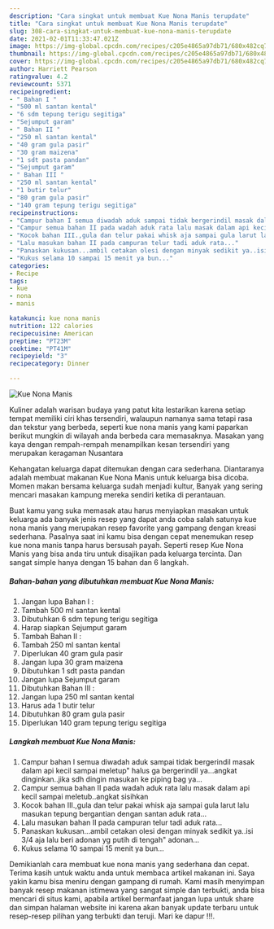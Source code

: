 ```yaml
---
description: "Cara singkat untuk membuat Kue Nona Manis terupdate"
title: "Cara singkat untuk membuat Kue Nona Manis terupdate"
slug: 308-cara-singkat-untuk-membuat-kue-nona-manis-terupdate
date: 2021-02-01T11:33:47.021Z
image: https://img-global.cpcdn.com/recipes/c205e4865a97db71/680x482cq70/kue-nona-manis-foto-resep-utama.jpg
thumbnail: https://img-global.cpcdn.com/recipes/c205e4865a97db71/680x482cq70/kue-nona-manis-foto-resep-utama.jpg
cover: https://img-global.cpcdn.com/recipes/c205e4865a97db71/680x482cq70/kue-nona-manis-foto-resep-utama.jpg
author: Harriett Pearson
ratingvalue: 4.2
reviewcount: 5371
recipeingredient:
- " Bahan I "
- "500 ml santan kental"
- "6 sdm tepung terigu segitiga"
- "Sejumput garam"
- " Bahan II "
- "250 ml santan kental"
- "40 gram gula pasir"
- "30 gram maizena"
- "1 sdt pasta pandan"
- "Sejumput garam"
- " Bahan III "
- "250 ml santan kental"
- "1 butir telur"
- "80 gram gula pasir"
- "140 gram tepung terigu segitiga"
recipeinstructions:
- "Campur bahan I semua diwadah aduk sampai tidak bergerindil masak dalam api kecil sampai meletup&#34; halus ga bergerindil ya...angkat dinginkan..jika sdh dingin masukan ke piping bag ya..."
- "Campur semua bahan II pada wadah aduk rata lalu masak dalam api kecil sampai meletub..angkat sisihkan"
- "Kocok bahan III.,gula dan telur pakai whisk aja sampai gula larut lalu masukan tepung bergantian dengan santan aduk rata..."
- "Lalu masukan bahan II pada campuran telur tadi aduk rata..."
- "Panaskan kukusan...ambil cetakan olesi dengan minyak sedikit ya..isi 3/4 aja lalu beri adonan yg putih di tengah&#34; adonan..."
- "Kukus selama 10 sampai 15 menit ya bun..."
categories:
- Recipe
tags:
- kue
- nona
- manis

katakunci: kue nona manis 
nutrition: 122 calories
recipecuisine: American
preptime: "PT23M"
cooktime: "PT41M"
recipeyield: "3"
recipecategory: Dinner

---
```



![Kue Nona Manis](https://img-global.cpcdn.com/recipes/c205e4865a97db71/680x482cq70/kue-nona-manis-foto-resep-utama.jpg)

Kuliner adalah warisan budaya yang patut kita lestarikan karena setiap tempat memiliki ciri khas tersendiri, walaupun namanya sama tetapi rasa dan tekstur yang berbeda, seperti kue nona manis yang kami paparkan berikut mungkin di wilayah anda berbeda cara memasaknya. Masakan yang kaya dengan rempah-rempah menampilkan kesan tersendiri yang merupakan keragaman Nusantara

Kehangatan keluarga dapat ditemukan dengan cara sederhana. Diantaranya adalah membuat makanan Kue Nona Manis untuk keluarga bisa dicoba. Momen makan bersama keluarga sudah menjadi kultur, Banyak yang sering mencari masakan kampung mereka sendiri ketika di perantauan.



Buat kamu yang suka memasak atau harus menyiapkan masakan untuk keluarga ada banyak jenis resep yang dapat anda coba salah satunya kue nona manis yang merupakan resep favorite yang gampang dengan kreasi sederhana. Pasalnya saat ini kamu bisa dengan cepat menemukan resep kue nona manis tanpa harus bersusah payah.
Seperti resep Kue Nona Manis yang bisa anda tiru untuk disajikan pada keluarga tercinta. Dan sangat simple hanya dengan 15 bahan dan 6 langkah.


<!--inarticleads1-->

##### Bahan-bahan yang dibutuhkan membuat Kue Nona Manis:

1. Jangan lupa  Bahan I :
1. Tambah 500 ml santan kental
1. Dibutuhkan 6 sdm tepung terigu segitiga
1. Harap siapkan Sejumput garam
1. Tambah  Bahan II :
1. Tambah 250 ml santan kental
1. Diperlukan 40 gram gula pasir
1. Jangan lupa 30 gram maizena
1. Dibutuhkan 1 sdt pasta pandan
1. Jangan lupa Sejumput garam
1. Dibutuhkan  Bahan III :
1. Jangan lupa 250 ml santan kental
1. Harus ada 1 butir telur
1. Dibutuhkan 80 gram gula pasir
1. Diperlukan 140 gram tepung terigu segitiga




<!--inarticleads2-->

##### Langkah membuat  Kue Nona Manis:

1. Campur bahan I semua diwadah aduk sampai tidak bergerindil masak dalam api kecil sampai meletup&#34; halus ga bergerindil ya...angkat dinginkan..jika sdh dingin masukan ke piping bag ya...
1. Campur semua bahan II pada wadah aduk rata lalu masak dalam api kecil sampai meletub..angkat sisihkan
1. Kocok bahan III.,gula dan telur pakai whisk aja sampai gula larut lalu masukan tepung bergantian dengan santan aduk rata...
1. Lalu masukan bahan II pada campuran telur tadi aduk rata...
1. Panaskan kukusan...ambil cetakan olesi dengan minyak sedikit ya..isi 3/4 aja lalu beri adonan yg putih di tengah&#34; adonan...
1. Kukus selama 10 sampai 15 menit ya bun...




Demikianlah cara membuat kue nona manis yang sederhana dan cepat. Terima kasih untuk waktu anda untuk membaca artikel makanan ini. Saya yakin kamu bisa meniru dengan gampang di rumah. Kami masih menyimpan banyak resep makanan istimewa yang sangat simple dan terbukti, anda bisa mencari di situs kami, apabila artikel bermanfaat jangan lupa untuk share dan simpan halaman website ini karena akan banyak update terbaru untuk resep-resep pilihan yang terbukti dan teruji. Mari ke dapur !!!. 
